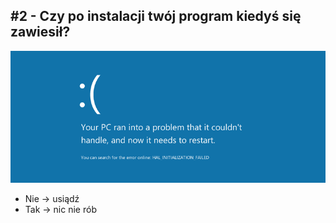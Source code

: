 ## #2 - Czy po instalacji twój program kiedyś się zawiesił?

![](./resources/img/bluescreen.png)

- Nie -> usiądź
- Tak -> nic nie rób

